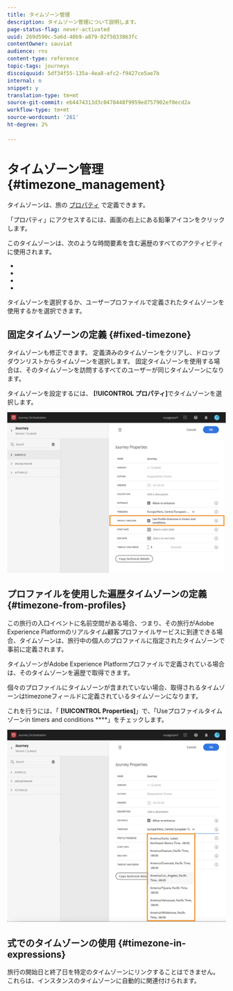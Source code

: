 ```yaml
---
title: タイムゾーン管理
description: タイムゾーン管理について説明します。
page-status-flag: never-activated
uuid: 269d590c-5a6d-40b9-a879-02f5033863fc
contentOwner: sauviat
audience: rns
content-type: reference
topic-tags: journeys
discoiquuid: 5df34f55-135a-4ea8-afc2-f9427ce5ae7b
internal: n
snippet: y
translation-type: tm+mt
source-git-commit: eb4474313d3c0470448f9959ed757902ef0ecd2a
workflow-type: tm+mt
source-wordcount: '261'
ht-degree: 2%

---
```




# タイムゾーン管理 {#timezone_management}

タイムゾーンは、旅の [プロパティ](../building-journeys/changing-properties.md) で定義できます。

「プロパティ」にアクセスするには、画面の右上にある鉛筆アイコンをクリックします。

このタイムゾーンは、次のような時間要素を含む遍歴のすべてのアクティビティに使用されます。

* [](../building-journeys/condition-activity.md#time_condition)
* [](../building-journeys/condition-activity.md#date_condition)
* [](../building-journeys/wait-activity.md#custom)
* [](../building-journeys/wait-activity.md#fixed_date)

タイムゾーンを選択するか、ユーザープロファイルで定義されたタイムゾーンを使用するかを選択できます。

## 固定タイムゾーンの定義 {#fixed-timezone}

タイムゾーンも修正できます。 定義済みのタイムゾーンをクリアし、ドロップダウンリストからタイムゾーンを選択します。 固定タイムゾーンを使用する場合は、そのタイムゾーンを訪問するすべてのユーザーが同じタイムゾーンになります。

タイムゾーンを設定するには、 **[!UICONTROL プロパティ]**&#x200B;でタイムゾーンを選択します。

![](../assets/journey73.png)

## プロファイルを使用した遍歴タイムゾーンの定義 {#timezone-from-profiles}

この旅行の入口イベントに名前空間がある場合、つまり、その旅行がAdobe Experience Platformのリアルタイム顧客プロファイルサービスに到達できる場合、タイムゾーンは、旅行中の個人のプロファイルに指定されたタイムゾーンで事前に定義されます。

タイムゾーンがAdobe Experience Platformプロファイルで定義されている場合は、そのタイムゾーンを遍歴で取得できます。

個々のプロファイルにタイムゾーンが含まれていない場合、取得されるタイムゾーンはtimezoneフィールドに定義されているタイムゾーンになります。

これを行うには、「 **[!UICONTROL Properties]**」で、「Useプロファイルタイムゾーンin timers and conditions ****」をチェックします。

![](../assets/journey72.png)

## 式でのタイムゾーンの使用 {#timezone-in-expressions}

旅行の開始日と終了日を特定のタイムゾーンにリンクすることはできません。 これらは、インスタンスのタイムゾーンに自動的に関連付けられます。
